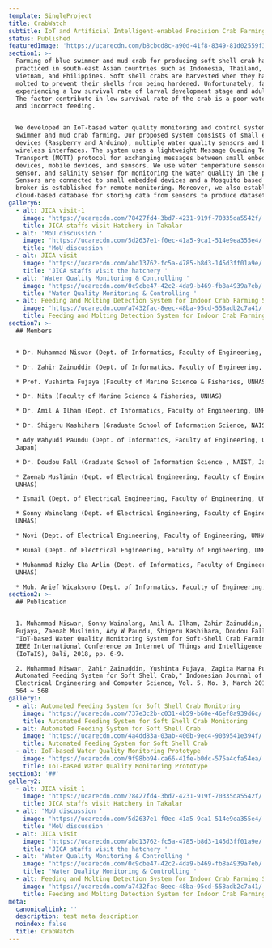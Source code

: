 ```yaml
---
template: SingleProject
title: CrabWatch
subtitle: IoT and Artificial Intelligent-enabled Precision Crab Farming System
status: Published
featuredImage: 'https://ucarecdn.com/b8cbcd8c-a90d-41f8-8349-81d02559f3aa/'
section1: >-
  Farming of blue swimmer and mud crab for producing soft shell crab has been
  practiced in south-east Asian countries such as Indonesia, Thailand, Myanmar,
  Vietnam, and Philippines. Soft shell crabs are harvested when they have just
  molted to prevent their shells from being hardened. Unfortunately, farmers are
  experiencing a low survival rate of larval development stage and adult crab.
  The factor contribute in low survival rate of the crab is a poor water quality
  and incorrect feeding.


  We developed an IoT-based water quality monitoring and control system for blue
  swimmer and mud crab farming. Our proposed system consists of small embedded
  devices (Raspberry and Arduino), multiple water quality sensors and LoRa
  wireless interfaces. The system uses a lightweight Message Queuing Telemetry
  Transport (MQTT) protocol for exchanging messages between small embedded
  devices, mobile devices, and sensors. We use water temperature sensor, pH
  sensor, and salinity sensor for monitoring the water quality in the pond.
  Sensors are connected to small embedded devices and a Mosquito based MQTT
  broker is established for remote monitoring. Moreover, we also established a
  cloud-based database for storing data from sensors to produce datasets.
gallery6:
  - alt: JICA visit-1
    image: 'https://ucarecdn.com/78427fd4-3bd7-4231-919f-70335da5542f/'
    title: JICA staffs visit Hatchery in Takalar
  - alt: 'MoU discussion '
    image: 'https://ucarecdn.com/5d2637e1-f0ec-41a5-9ca1-514e9ea355e4/'
    title: 'MoU discussion '
  - alt: JICA visit
    image: 'https://ucarecdn.com/abd13762-fc5a-4785-b8d3-145d3ff01a9e/'
    title: 'JICA staffs visit the hatchery '
  - alt: 'Water Quality Monitoring & Controlling '
    image: 'https://ucarecdn.com/0c9cbe47-42c2-4da9-b469-fb8a4939a7eb/'
    title: 'Water Quality Monitoring & Controlling '
  - alt: Feeding and Molting Detection System for Indoor Crab Farming Setup
    image: 'https://ucarecdn.com/a7432fac-8eec-48ba-95cd-558adb2c7a41/'
    title: Feeding and Molting Detection System for Indoor Crab Farming Setup
section7: >-
  ## Members


  * Dr. Muhammad Niswar (Dept. of Informatics, Faculty of Engineering, UNHAS)

  * Dr. Zahir Zainuddin (Dept. of Informatics, Faculty of Engineering, UNHAS)

  * Prof. Yushinta Fujaya (Faculty of Marine Science & Fisheries, UNHAS)

  * Dr. Nita (Faculty of Marine Science & Fisheries, UNHAS)

  * Dr. Amil A Ilham (Dept. of Informatics, Faculty of Engineering, UNHAS)

  * Dr. Shigeru Kashihara (Graduate School of Information Science, NAIST, Japan)

  * Ady Wahyudi Paundu (Dept. of Informatics, Faculty of Engineering, UNHAS,
  Japan)

  * Dr. Doudou Fall (Graduate School of Information Science , NAIST, Japan)

  * Zaenab Muslimin (Dept. of Electrical Engineering, Faculty of Engineering,
  UNHAS)

  * Ismail (Dept. of Electrical Engineering, Faculty of Engineering, UNHAS)

  * Sonny Wainolang (Dept. of Electrical Engineering, Faculty of Engineering,
  UNHAS)

  * Novi (Dept. of Electrical Engineering, Faculty of Engineering, UNHAS)

  * Runal (Dept. of Electrical Engineering, Faculty of Engineering, UNHAS) 

  * Muhammad Rizky Eka Arlin (Dept. of Informatics, Faculty of Engineering,
  UNHAS)

  * Muh. Arief Wicaksono (Dept. of Informatics, Faculty of Engineering, UNHAS)
section2: >-
  ## Publication


  1. Muhammad Niswar, Sonny Wainalang, Amil A. Ilham, Zahir Zainuddin, Yushinta
  Fujaya, Zaenab Muslimin, Ady W Paundu, Shigeru Kashihara, Doudou Fall,
  "IoT-based Water Quality Monitoring System for Soft-Shell Crab Farming," 2018
  IEEE International Conference on Internet of Things and Intelligence System
  (IoTaIS), Bali, 2018, pp. 6-9.

  2. Muhammad Niswar, Zahir Zainuddin, Yushinta Fujaya, Zagita Marna Putra, " An
  Automated Feeding System for Soft Shell Crab," Indonesian Journal of
  Electrical Engineering and Computer Science, Vol. 5, No. 3, March 2017, pp.
  564 ~ 568
gallery1:
  - alt: Automated Feeding System for Soft Shell Crab Monitoring
    image: 'https://ucarecdn.com/737e3c2b-c031-4b59-b60e-46ef8a939d6c/'
    title: Automated Feeding System for Soft Shell Crab Monitoring
  - alt: Automated Feeding System for Soft Shell Crab
    image: 'https://ucarecdn.com/4a4dd83a-03ab-400b-9ec4-9039541e394f/'
    title: Automated Feeding System for Soft Shell Crab
  - alt: IoT-based Water Quality Monitoring Prototype
    image: 'https://ucarecdn.com/9f98bb94-ca66-41fe-b0dc-575a4cfa54ea/'
    title: IoT-based Water Quality Monitoring Prototype
section3: '##'
gallery2:
  - alt: JICA visit-1
    image: 'https://ucarecdn.com/78427fd4-3bd7-4231-919f-70335da5542f/'
    title: JICA staffs visit Hatchery in Takalar
  - alt: 'MoU discussion '
    image: 'https://ucarecdn.com/5d2637e1-f0ec-41a5-9ca1-514e9ea355e4/'
    title: 'MoU discussion '
  - alt: JICA visit
    image: 'https://ucarecdn.com/abd13762-fc5a-4785-b8d3-145d3ff01a9e/'
    title: 'JICA staffs visit the hatchery '
  - alt: 'Water Quality Monitoring & Controlling '
    image: 'https://ucarecdn.com/0c9cbe47-42c2-4da9-b469-fb8a4939a7eb/'
    title: 'Water Quality Monitoring & Controlling '
  - alt: Feeding and Molting Detection System for Indoor Crab Farming Setup
    image: 'https://ucarecdn.com/a7432fac-8eec-48ba-95cd-558adb2c7a41/'
    title: Feeding and Molting Detection System for Indoor Crab Farming Setup
meta:
  canonicalLink: ''
  description: test meta description
  noindex: false
  title: CrabWatch
---
```


